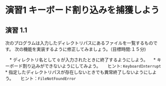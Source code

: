 # 演習1 キーボード割り込みを捕獲しよう

## 演習 1.1

次のプログラムは入力したディレクトリパスにあるファイルを一覧するものです。
次の機能を実装するように修正してみましょう。（目標時間:１５分)

　* ディレクトリ名として `Q` が入力されたときに終了するようにしよう。
　* キーボード割り込みができないようにしてみよう。
　	ヒント: `KeyboardInterrupt`
　* 指定したディレクトリパスが存在しないときでも異常終了しないようにしよう。
　	ヒント：`FileNotFoundError`
